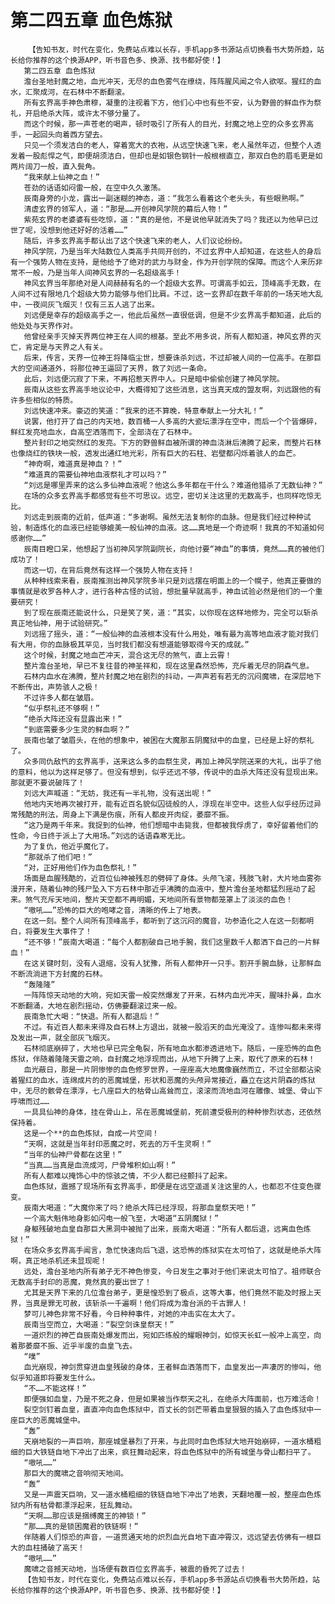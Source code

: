 # 第二四五章 血色炼狱
        【告知书友，时代在变化，免费站点难以长存，手机app多书源站点切换看书大势所趋，站长给你推荐的这个换源APP，听书音色多、换源、找书都好使！】
       第二四五章 血色炼狱
       澹台圣地封魔之地，血光冲天，无尽的血色雾气在缭绕，阵阵腥风闻之令人欲呕。猩红的血水，汇聚成河，在石林中不断翻滚。
       所有玄界高手神色肃穆，凝重的注视着下方，他们心中也有些不安，认为野兽的鲜血作为祭礼，开启绝杀大阵，或许太不够分量了。
       而这个时候，那一声苍老的喝声，顿时吸引了所有人的目光，封魔之地上空的众多玄界高手，一起回头向着西方望去。
       只见一个须发洁白的老人，穿着宽大的衣袍，从远空快速飞来，老人虽然年迈，但整个人透发着一股彪悍之气，即便胡须洁白，但却也是如银色钢针一般根根直立，那双白色的眉毛更是如两片阔刀一般，直入鬓角。
       “我来献上仙神之血！”
       苍劲的话语如闷雷一般，在空中久久激荡。
       辰南身旁的小龙，露出一副迷糊的神态，道：“我怎么看着这个老头头，有些眼熟啊。”
       清虚玄界的领军人，道：“那是……开创神风学院的幕后人物！”
       紫苑玄界的老婆婆有些吃惊，道：“真的是他，不是说他早就消失了吗？我还以为他早已过世了呢，没想到他还好好的活着……”
       随后，许多玄界高手都认出了这个快速飞来的老人，人们议论纷纷。
       神风学院，乃是当年大陆数位人类高手共同开创的，不过玄界中人却知道，在这些人的身后有一个强势人物在支持，是他给予了绝对的武力与财金，作为开创学院的保障。而这个人来历非常不一般，乃是当年人间神风玄界的一名超级高手！
       神风玄界当年那绝对是人间赫赫有名的一个超级大玄界。可谓高手如云，顶峰高手无数，在人间不过有限地几个超级大势力能够与他们比肩。不过，这一玄界却在数千年前的一场天地大乱中，一夜间灰飞烟灭！仅有三五人逃了出来。
       刘远便是幸存的超级高手之一，他此后虽然一直很低调，但是不少玄界高手都知道，此后的他处处与天界作对。
       他曾经亲手灭掉天界两位神王在人间的根基。至此不用多说，所有人都知道，神风玄界的灭亡，肯定是与天界之人有关。
       后来，传言，天界一位神王将降临尘世，想要诛杀刘远，不过却被人间的一位高手。在那巨大的空间通道外，将那位神王逼回了天界，救了刘远一条命。
       此后，刘远便沉寂了下来，不再招惹天界中人。只是暗中偷偷创建了神风学院。
       辰南从这些玄界高手地议论中，大概得知了这些消息，这当真天成的盟友啊，刘远跟他的有许多些相似的特质。
       刘远快速冲来。豪迈的笑道：“我来的还不算晚，特意奉献上一分大礼！”
       说罢，他打开了自己的内天地，数百桶一人多高的大瓷坛漂浮在空中，而后一个个皆爆碎，鲜红发亮地血水，自高空洒落而下，全部浇在了石林中。
       整片封印之地突然红的发亮。下方的野兽鲜血被所谓的神血浇淋后沸腾了起来，而整片石林也像烧红的铁块一般，透发出通红地光彩，所有巨大的石柱、岩壁都闪烁着骇人的血芒。
       “神奇啊，难道真是神血？！”
       “难道真的需要仙神地血液祭礼才可以吗？”
       “刘远是哪里弄来的这么多仙神血液呢？他这么多年都在干什么？难道他猎杀了无数仙神？”
       在场的众多玄界高手都感觉有些不可思议。远空，密切关注这里的无数高手，也同样吃惊无比。
       刘远走到辰南的近前，低声道：“多谢啊。虽然无法复制你的血脉。但是我们经过种种试验，制造炼化的血液已经能够媲美一般仙神的血液。这……真地是一个奇迹啊！我真的不知道如何感谢你……”
       辰南目瞪口呆，他想起了当初神风学院副院长，向他讨要“神血”的事情，竟然……真的被他们成功了！
       而这一切，在背后竟然有这样一个强势人物在支持！
       从种种线索来看，辰南推测出神风学院多半只是刘远摆在明面上的一个幌子，他真正要做的事情就是收罗各种人才，进行各种古怪的试验，想批量早就高手，神血试验必然是他们的一个重要研究！
       到了现在辰南还能说什么，只是笑了笑，道：“其实，以你现在这样地修为，完全可以斩杀真正地仙神，用于试验研究。”
       刘远摇了摇头，道：“一般仙神的血液根本没有什么用处，唯有最为高等地血液才能对我们有大用，你的血脉极其罕见，当时我们都没有想道能够取得今天的成就。”
       这个时候，封魔之地血芒冲天，混合这无尽的煞气，直上云霄！
       整片澹台圣地，早已不复往昔的神圣祥和，现在这里森然恐怖，充斥着无尽的阴森气息。
       石林内血水在沸腾，整片封魔之地在剧烈的抖动，一声声若有若无的沉闷魔啸，在深层地下不断传出，声势骇人之极！
       不过许多人都在皱眉。
       “似乎祭礼还不够啊！”
       “绝杀大阵还没有显露出来！”
       “到底需要多少生灵的鲜血啊？”
       辰南也皱了皱眉头，在他的想象中，被困在大魔那五阴魔狱中的血皇，已经是上好的祭礼了。
       众多同仇敌忾的玄界高手，送来这么多的血祭生灵，再加上神风学院送来的大礼，出乎了他的意料，他以为这样足够了。但没有想到，似乎还远不够，传说中的血杀大阵还没有显现出来。那就更不要说破阵了！
       刘远大声喊道：“无妨，我还有一半礼物，没有送出呢！”
       他地内天地再次被打开，能有近百名貌似囚徒般的人，浮现在半空中。这些人似乎经历过异常残酷的刑法，周身上下满是伤痕，所有人都皮开肉绽，萎靡不振。
       “这乃是两千年来。我捉到的仙神，他们想暗中击毙我，但都被我俘虏了，幸好留着他们的性命，今日终于派上了大用场。”刘远的话语森寒无比。
       为了复仇，他近乎魔化了。
       “那就杀了他们吧！”
       “对，正好用他们作为血色祭礼！”
       场面是血腥残酷的，近百位仙神被残忍的劈碎了身体。头颅飞滚，残肢飞射，大片地血雾弥漫开来，随着仙神的残尸坠入下方石林中那近乎沸腾的血液中，整片澹台圣地都猛烈摇动了起来。煞气充斥天地间，整片天空都不再明媚，天地间所有景物都笼罩上了淡淡的血色！
       “嗷吼……”恐怖的巨大的咆哮之音，清晰的传上了地表。
       在这一刻。整个人间所有顶峰高手，都听到了这沉闷的魔音，功参造化之人在这一刻都明白，将要发生大事件了！
       “还不够！”辰南大喝道：“每个人都割破自己地手腕，我们这里数千人都洒下自己的一片鲜血！”
       在这关键时刻，没有人退缩，没有人犹豫，所有人都伸开一只手。割开手腕血脉，让那鲜血不断流淌进下方封魔的石林。
       “轰隆隆”
       一阵阵惊天动地的大响，宛如天雷一般突然爆发了开来，石林内血光冲天，腥味扑鼻，血水不断翻涌，大地在剧烈摇动，仿佛要翻滚过来一般。
       辰南急忙大喝：“快退。所有人都退后！”
       不过。有近百人都未来得及自石林上方退出，就被一股滔天的血光淹没了。连惨叫都未来得及发出一声，就全部灰飞烟灭。
       石林彻底崩碎了，大地也早已完全龟裂，所有地血水都渗透进地下。随后，一座恐怖的血色炼狱，伴随着隆隆天雷之响，自封魔之地浮现而出，从地下升腾了上来，取代了原来的石林！
       血光蔽日，那是一片阴惨惨的血色修罗世界，一座座高大地魔像巍然而立，不过全部都沾染着猩红的血水，连绵成片的的恶魔城堡，形状和恶魔的头颅异常接近，矗立在这片阴森的炼狱中，无尽的骸骨在漂浮，七八座巨大的枯骨山高耸而立，滚滚而流地血河在雕像、城堡、骨山下呼啸而过……
       一具具仙神的身体，挂在骨山上，吊在恶魔城堡前，死前遭受极刑的种种惨烈状态，还依然保持着。
       这是一个**的血色炼狱，自成一片空间！
       “天啊，这就是当年封印恶魔之时，死去的万千生灵啊！”
       “当年的仙神尸骨都在这里！”
       “当真……当真是血流成河，尸骨堆积如山啊！”
       所有人都难以掩饰心中的惊骇之情，不少人都已经颤抖了起来。
       血色炼狱，震撼了现场所有玄界高手，即便是在远空遥遥关注这里的人，也都忍不住变色骤变。
       辰南大喝道：“大魔你来了吗？绝杀大阵已经浮现，将那血皇祭天吧！”
       一个高大魁伟地身影如闪电一般飞至，大喝道“五阴魔狱！”
       身躯残破地血皇自那巨大黑洞中被抛了出来，辰南大喝道：“所有人都后退，远离血色炼狱！”
       在场众多玄界高手闻言，急忙快速向后飞退，这恐怖的炼狱实在太可怕了，这就是绝杀大阵啊，真正地杀机还未显现呢！
       远处，澹台圣地内所有弟子无不神色惨变，今日发生之事对于他们来说太可怕了。祖师联合无数高手封印的恶魔，竟然真的要出世了！
       尤其是天界下来的几位澹台弟子，更是惶恐到了极点，这等大事，他们竟然不能及时报上天界，当真是罪无可赦，该斩杀一千遍啊！他们将成为澹台派的千古罪人！
       梦可儿神色非常不好看，今日种种事件，对她的冲击实在太大了。
       辰南当空而立，大喝道：“裂空剑诛皇祭天！”
       一道炽烈的神芒自辰南处爆发而出，宛如匹练般的耀眼神剑，如惊天长虹一般冲上高空，向着那萎靡不振、近乎半废的血皇飞去。
       “噗”
       血光崩现，神剑贯穿进血皇残破的身体，王者鲜血洒落而下，血皇发出一声凄厉的惨叫，他似乎知道即将要发生什么。
       “不……不能这样！”
       即便强如血皇，乃是不死之身，但是如果被当作祭天之礼，在绝杀大阵面前，也万难活命！
       裂空剑钉着血皇，直直冲向血色炼狱中，百丈长的剑芒带着血皇狠狠的插入了血色炼狱中一座巨大的恶魔城堡中。
       “轰”
       天崩地裂的一声巨响，那座城堡暴烈了开来，与此同时血色炼狱大地开始崩碎，一道水桶粗细的巨大铁链自地下冲出了出来，疯狂舞动起来，将血色炼狱中的所有城堡与骨山都扫平了。
       “嗷吼……”
       那巨大的魔啸之音响彻天地间。
       “轰”
       又是一声震天巨响，又一道水桶粗细的铁链自地下冲出了地表，天翻地覆一般，整座血色炼狱内所有枯骨都漂浮起来，狂乱舞动。
       “天啊……那应该是捆缚魔王的神锁！”
       “那……真的是锁困魔君的铁链啊！”
       伴随着人们惊恐的声音，一道贯通天地的炽烈血光自地下直冲霄汉，远远望去仿佛有一根巨大的血柱捅破了高天！
       “嗷吼……”
       魔啸之音撼天动地，当场便有数百位玄界高手，被震的昏死了过去！
       【告知书友，时代在变化，免费站点难以长存，手机app多书源站点切换看书大势所趋，站长给你推荐的这个换源APP，听书音色多、换源、找书都好使！】